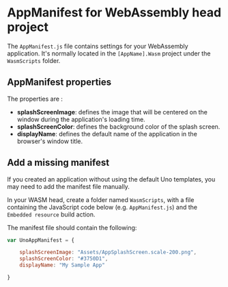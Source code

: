 # AppManifest for WebAssembly head project

The `AppManifest.js` file contains settings for your WebAssembly application. It's normally located in the `[AppName].Wasm` project under the `WasmScripts` folder.

## AppManifest properties

The properties are :

* **splashScreenImage**: defines the image that will be centered on the window during the application's loading time.
* **splashScreenColor**: defines the background color of the splash screen.
* **displayName**: defines the default name of the application in the browser's window title.

## Add a missing manifest

If you created an application without using the default Uno templates, you may need to add the manifest file manually.

In your WASM head, create a folder named `WasmScripts`, with a file containing the JavaScript code below
(e.g. `AppManifest.js`) and the `Embedded resource` build action.

The manifest file should contain the following:

```javascript
var UnoAppManifest = {

    splashScreenImage: "Assets/AppSplashScreen.scale-200.png",
    splashScreenColor: "#3750D1",
    displayName: "My Sample App"

}
```
